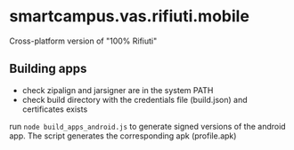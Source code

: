 smartcampus.vas.rifiuti.mobile
==============================

Cross-platform version of "100% Rifiuti"

## Building apps

- check zipalign and jarsigner are in the system PATH
- check build directory with the credentials file (build.json) and certificates exists

run ``node build_apps_android.js`` to generate signed versions of the android app. The script generates the corresponding apk (profile.apk)